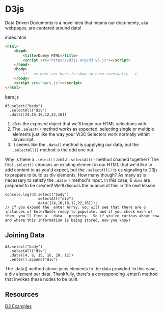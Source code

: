# D3js

Data Driven Documents is a novel idea that means our documents, aka webpages, are centered around data!

index.html
```HTML
<html>
    <head>
        <title>Dummy HTML</title>
        <script src="https://d3js.org/d3.v5.js"></script>
    </head>
    <body>
        <!-- we want our bars to show up here eventually -->
    </body>
    <script src="bars.js"></script>
</html>
```
bars.js
```JS
d3.select("body")
  .selectAll("div")
  .data([24,16,18,12,22,16])
```

1. `d3` is the exposed object that we'll begin our HTML selections with.
2. The `.select()` method works as expected, selecting single or multiple elements just like the way your W3C Selectors work normally within Javascript.
3. It seems like the `.data()` method is supplying our data, but the `.selectAll()` method is the odd one out.

Why is there a `.select()` and a `.selectAll()` method chained together?  The first `.select()` chooses an existing element in our HTML that we'd like to add content to as you'd expect, but the `.selectAll()` is us signaling to D3js to prepare to build us div elements.  How many though? As many as is necessary to satisfy the `.data()` method's input.  In this case, 6 `divs` are prepared to be created! We'll discuss the nuance of this in the next lesson.

```JS
console.log(d3.select("body")
              .selectAll("div")           
              .data([24,16,18,12,22,16]));
// If you expand the _enter Array, you will see that there are 6 instances of EnterNodes ready to populate, and if you check each of them, you'll find a __data__ property.  So if you're curious about how and where this information is being stored, now you know!
```

## Joining Data

```JS
d3.select("body")
  .selectAll("div")
  .data([4, 8, 15, 16, 20, 12])
  .enter().append("div")
```

The .data() method above joins elements to the data provided.  In this case, a div element per data. Thankfully, there's a corresponding .enter() method that invokes these nodes to be built.

## Resources

[D3 Examples](https://observablehq.com/@d3/gallery)